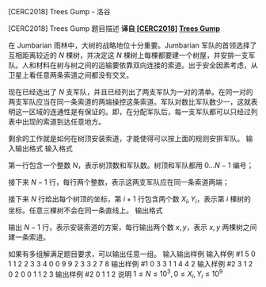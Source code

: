 



[CERC2018] Trees Gump - 洛谷














[CERC2018] Trees Gump
题目描述
**译自[ [CERC2018]](https://contest.felk.cvut.cz/18cerc/) [Trees Gump](https://contest.felk.cvut.cz/18cerc/solved/gump.pdf)**

在 Jumbarian 雨林中，大树的战略地位十分重要。Jumbarian 军队的首领选择了互相距离较近的 $N$ 棵树，并决定这 $N$ 棵树上每棵都要建一个树屋，并安排一支军队。人和材料在树与树之间的运输要依靠双向连接的索道。出于安全因素考虑，从卫星上看任意两条索道之间都没有交叉。

现在已经选出了 $N$ 支军队，并且已经列出了两支军队为一对的清单。在同一对的两支军队应当在同一条索道的两端操控这条索道。军队对数比军队数少一，这就表明这一区域的连通性是有保证的。即，在分配军队后，每一支军队都可以只经过列表中出现的索道到达任意地方。

剩余的工作就是如何在树顶安装索道，才能使得可以按上面的规则安排军队。
输入输出格式
输入格式

第一行包含一个整数 $N$，表示树顶数和军队数。树顶和军队都用 $0…N-1$ 编号；

接下来 $N-1$ 行，每行两个整数，表示这两支军队应在同一条索道两端；

接下来 $N$ 行给出每个树顶的坐标，第 $i+1$ 行包含两个数 $X_i,Y_i$，表示第 $i$ 棵树的坐标。任意三棵树不会在同一条直线上。
输出格式

输出 $N-1$ 行，表示安装索道的方案，每行输出两个数 $x,y$，表示 $x,y$ 两棵树之间建一条索道。

如果有多组解满足题目要求，可以输出任意一组。
输入输出样例
输入样例 #1
5
0 1
1 2
2 3
3 4
0 0
9 9
2 3
3 2
7 8
输出样例 #1
0 3
3 1
1 4
4 2
输入样例 #2
3
1 2
0 2
0 0
1 1
2 3
输出样例 #2
0 1
1 2
说明
$1≤N≤10^3,0≤X_i,Y_i≤10^9$






